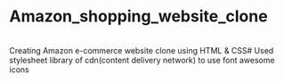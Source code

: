 # Amazon_shopping_website_clone
<br>
Creating Amazon e-commerce website clone using HTML & CSS#
Used stylesheet library of cdn(content delivery network) to use font awesome icons 